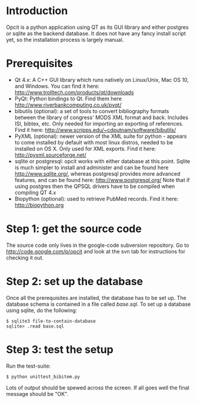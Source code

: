 # Introduction #

Opcit is a python application using QT as its GUI library and either postgres or sqlite as the backend database. It does not have any fancy install script yet, so the installation process is largely manual.


# Prerequisites #

  * Qt 4.x: A C++ GUI library which runs natively on Linux/Unix, Mac OS 10, and Windows. You can find it here: http://www.trolltech.com/products/qt/downloads
  * PyQt: Python bindings to Qt. Find them here http://www.riverbankcomputing.co.uk/pyqt/
  * bibutils (optional): a set of tools to convert bibliography formats between the library of congress' MODS XML format and back. Includes ISI, bibtex, etc. Only needed for importing an exporting of references. Find it here: http://www.scripps.edu/~cdputnam/software/bibutils/
  * PyXML (optional): newer version of the XML suite for python - appears to come installed by default with most linux distros, needed to be installed on OS X. Only used for XML exports. Find it here: http://pyxml.sourceforge.net/
  * sqlite or postgresql: opcit works with either database at this point. Sqlite is much simpler to install and administer and can be found here http://www.sqlite.org/, whereas postgresql provides more advanced features, and can be found here: http://www.postgresql.org/ Note that if using postgres then the QPSQL drivers have to be compiled when compiling QT 4.x
  * Biopython (optional): used to retrieve PubMed records. Find it here: http://biopython.org

# Step 1: get the source code #

The source code only lives in the google-code subversion repository. Go to http://code.google.com/p/opcit and look at the svn tab for instructions for checking it out.

# Step 2: set up the database #

Once all the prerequisites are installed, the database has to be set up. The database schema is contained in a file called _base.sql_. To set up a database using sqlite, do the following:

```
$ sqlite3 file-to-contain-database
sqlite> .read base.sql
```

# Step 3: test the setup #

Run the test-suite:

```
$ python unittest_bibitem.py
```

Lots of output should be spewed across the screen. If all goes well the final message should be "OK".